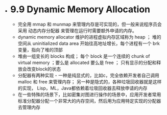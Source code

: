 - # 9.9 Dynamic Memory Allocation  
	- 完全用 mmap 和 munmap 来管理内存是可实现的，但一般来说程序员会采用 动态内存分配器 来管理在运行时需要额外申请的内存。  
	- dynamic memory allocator 维护的进程虚拟内存区域称为 heap ； 堆的空间从 uninitialized data area 开始往高地址增长，每个进程有一个 brk 变量，指向了堆的顶部  
	- 堆由一组变长的 blocks 构成； 每个 block 是一个连续的 chunk of virtual memory ；要么是 allocated 要么是 free ； 只有显示的分配和释放会改变block的状态  
	- 分配器有两种实现 - 一种是纯显式的，比如c，完全依赖开发者自己调用 malloc 和 free 来管理内存； 另一种是隐式的，各种垃圾回收器就是这样的实现， Lisp，ML，Java都依赖着垃圾回收器去释放申请的内存  
	- 在一些特殊的场景下，比如密集对图进行操作的场景中，应用开发者常用标准分配器分配一个非常大的内存空间，然后用为应用特定实现的分配器去管理内存  